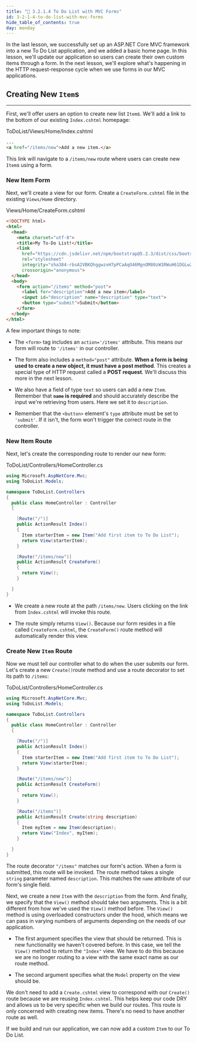 ```yaml
---
title: "📓 3.2.1.4 To Do List with MVC Forms"
id: 3-2-1-4-to-do-list-with-mvc-forms
hide_table_of_contents: true
day: monday
---
```


In the last lesson, we successfully set up an ASP.NET Core MVC framework into a new To Do List application, and we added a basic home page. In this lesson, we'll update our application so users can create their own custom items through a form. In the next lesson, we'll explore what's happening in the HTTP request-response cycle when we use forms in our MVC applications.

## Creating New `Item`s
---

First, we'll offer users an option to create new list `Item`s. We'll add a link to the bottom of our existing `Index.cshtml` homepage:

<div class="filename">ToDoList/Views/Home/Index.cshtml</div>

```html
...
<a href="/items/new">Add a new item.</a>
```

This link will navigate to a `/items/new` route where users can create new `Item`s using a form.

### New Item Form

Next, we'll create a view for our form. Create a `CreateForm.cshtml` file in the existing `Views/Home` directory.

<div class="filename">Views/Home/CreateForm.cshtml</div>

```html
<!DOCTYPE html>
<html>
  <head>
    <meta charset="utf-8">
    <title>My To-Do List!</title>
    <link 
      href="https://cdn.jsdelivr.net/npm/bootstrap@5.2.3/dist/css/bootstrap.min.css" 
      rel="stylesheet" 
      integrity="sha384-rbsA2VBKQhggwzxH7pPCaAqO46MgnOM80zW1RWuH61DGLwZJEdK2Kadq2F9CUG65" 
      crossorigin="anonymous">
  </head>
  <body>
    <form action="/items" method="post">
      <label for="description">Add a new item</label>
      <input id="description" name="description" type="text">
      <button type="submit">Submit</button>
    </form>
  </body>
</html>
```

A few important things to note:

* The `<form>` tag includes an `action='/items'` attribute. This means our form will route to `'/items'` in our controller.

* The form also includes a `method="post"` attribute. **When a form is being used to create a new object, it must have a post method**. This creates a special type of HTTP request called a **POST request**. We'll discuss this more in the next lesson.

* We also have a field of type `text` so users can add a new `Item`. Remember that **`name` is required** and should accurately describe the input we're retrieving from users. Here we set it to `description`.

* Remember that the `<button>` element's `type` attribute must be set to `'submit'`. If it isn't, the form won't trigger the correct route in the controller.

### New Item Route

Next, let's create the corresponding route to render our new form:

<div class="filename">ToDoList/Controllers/HomeController.cs</div>

```csharp
using Microsoft.AspNetCore.Mvc;
using ToDoList.Models;

namespace ToDoList.Controllers
{
  public class HomeController : Controller
  {

    [Route("/")]
    public ActionResult Index()
    {
      Item starterItem = new Item("Add first item to To Do List");
      return View(starterItem);
    }

    [Route("/items/new")]
    public ActionResult CreateForm()
    {
      return View();
    }

  }
}
```

* We create a new route at the path `/items/new`. Users clicking on the link from `Index.cshtml` will invoke this route.

* The route simply returns `View()`. Because our form resides in a file called `CreateForm.cshtml`, the `CreateForm()` route method will automatically render this view.

### Create New `Item` Route

Now we must tell our controller what to do when the user submits our form. Let's create a new `Create()`route method and use a route decorator to set its path to `/items`:

<div class="filename">ToDoList/Controllers/HomeController.cs</div>

```csharp
using Microsoft.AspNetCore.Mvc;
using ToDoList.Models;

namespace ToDoList.Controllers
{
  public class HomeController : Controller
  {

    [Route("/")]
    public ActionResult Index()
    {
      Item starterItem = new Item("Add first item to To Do List");
      return View(starterItem);
    }

    [Route("/items/new")]
    public ActionResult CreateForm()
    {
      return View();
    }

    [Route("/items")]
    public ActionResult Create(string description)
    {
      Item myItem = new Item(description);
      return View("Index", myItem);
    }

  }
}
```

The route decorator `"/items"` matches our form's action. When a form is submitted, this route will be invoked. The route method takes a single `string` parameter named `description`. This matches the `name` attribute of our form's single field.

Next, we create a new `Item` with the `description` from the form. And finally, we specify that the `View()` method should take two arguments. This is a bit different from how we've used the `View()` method before. The `View()` method is using overloaded constructors under the hood, which means we can pass in varying numbers of arguments depending on the needs of our application.

* The first argument specifies the view that should be returned. This is new functionality we haven't covered before. In this case, we tell the `View()` method to return the `"Index"` view. We have to do this because we are no longer routing to a view with the same exact name as our route method.

* The second argument specifies what the `Model` property on the view should be.

We don't need to add a `Create.cshtml` view to correspond with our `Create()` route because we are reusing `Index.cshtml`. This helps keep our code DRY and allows us to be very specific when we build our routes. This route is only concerned with creating new items. There's no need to have another route as well.

If we build and run our application, we can now add a custom `Item` to our To Do List.
